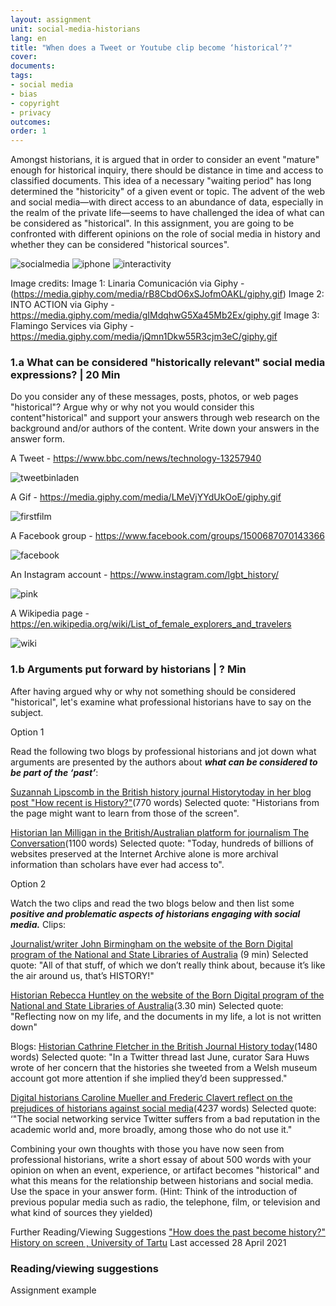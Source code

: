 ```yaml
---
layout: assignment
unit: social-media-historians
lang: en
title: "When does a Tweet or Youtube clip become ‘historical’?"
cover:
documents:
tags: 
- social media
- bias
- copyright
- privacy
outcomes:
order: 1
---
```

Amongst historians, it is argued that in order to consider an event "mature" enough for historical inquiry, there should be distance in time and access to classified documents. This idea of a necessary "waiting period" has long  determined the "historicity" of a given event or topic. The advent of the web and social media—with direct access to an abundance of data, especially in the realm of the private life—seems to have challenged the idea of what can be considered as "historical". In this assignment, you are going to be confronted with different opinions on the role of social media in history and whether they can be considered "historical sources".


![socialmedia](../../assets/images/social-media/socialmedia.gif)
![iphone](../../assets/images/social-media/iphone.gif)
![interactivity](../../assets/images/social-media/interactivity.gif)

Image credits: 
Image 1: Linaria Comunicación via Giphy - (https://media.giphy.com/media/rB8CbdO6xSJofmOAKL/giphy.gif)
Image 2: INTO ACTION via Giphy - https://media.giphy.com/media/gIMdqhwG5Xa45Mb2Ex/giphy.gif
Image 3: Flamingo Services via Giphy - https://media.giphy.com/media/jQmn1Dkw55R3cjm3eC/giphy.gif

<!-- more -->

<!-- briefing-student -->

### 1.a What can be considered "historically relevant" social media expressions?  | 20 Min
<!-- section-contents -->

Do you consider any of these messages, posts, photos, or web pages "historical"? Argue why or why not you would consider this content"historical" and support your answers through web research on the background and/or authors of the content. Write down your answers in the answer form.


A Tweet - https://www.bbc.com/news/technology-13257940 
 
![tweetbinladen](../../assets/images/social-media/tweetbinladen.png)




A Gif - https://media.giphy.com/media/LMeVjYYdUkOoE/giphy.gif 

![firstfilm](../../assets/images/social-media/firstfilm.gif)




A Facebook group - https://www.facebook.com/groups/1500687070143366 

![facebook](../../assets/images/social-media/facebook.png)




An Instagram account - https://www.instagram.com/lgbt_history/ 

![pink](../../assets/images/social-media/pink.png)




A Wikipedia page - https://en.wikipedia.org/wiki/List_of_female_explorers_and_travelers 

![wiki](../../assets/images/social-media/wiki.png)

<!-- section -->

### 1.b Arguments put forward by historians | ? Min
<!-- section-contents -->
After having argued why or why not something should be considered "historical", let's examine what professional historians have to say on the subject. 

Option 1

Read the following two blogs by professional historians and jot down what arguments are presented by the authors about ***what can be considered to be part of the ‘past’***:

[Suzannah Lipscomb in the British history journal Historytoday in her blog post "How recent is History?"](https://www.historytoday.com/how-recent-history)(770 words) 
Selected quote: "Historians from the page might want to learn from those of the screen". 

[Historian Ian Milligan in the British/Australian platform for journalism The Conversation](https://theconversation.com/historians-archival-research-looks-quite-different-in-the-digital-age-121096)(1100 words) 
Selected quote: "Today, hundreds of billions of websites preserved at the Internet Archive alone is more archival information than scholars have ever had access to".

Option 2

Watch the two clips and read the two blogs below and then list some ***positive and problematic aspects of historians engaging with social media.*** 
Clips:

[Journalist/writer John Birmingham on the website of the Born Digital program of the National and State Libraries of Australia](https://youtu.be/p9BmO-HLcVk) (9 min) 
Selected quote: "All of that stuff, of which we don’t really think about, because it’s like the air around us, that’s HISTORY!"

[Historian Rebecca Huntley on the website of the Born Digital program of the National and State Libraries of Australia](https://www.youtube.com/watch?v=hR9VQPfNHaE&feature=youtu.be)(3.30 min) 
Selected quote: "Reflecting now on my life, and the documents in my life, a lot is not written down"

Blogs:
[Historian Cathrine Fletcher in the British Journal History today](https://www.historytoday.com/archive/head-head/social-media-good-history)(1480 words) 
Selected quote: "In a Twitter thread last June, curator Sara Huws wrote of her concern that the histories she tweeted from a Welsh museum account got more attention if she implied they’d been suppressed."

[Digital historians Caroline Mueller and Frederic Clavert reflect on the prejudices of historians against social media](https://www.historytoday.com/archive/head-head/social-media-good-history)(4237 words) 
Selected quote: ‘"The social networking service Twitter suffers from a bad reputation in the academic world and, more broadly, among those who do not use it."

Combining your own thoughts with those you have now seen from professional historians, write a short essay of about 500 words with your opinion on when an event, experience, or artifact becomes "historical" and what this means for the relationship between historians and social media. Use the space in your answer form.
(Hint: Think of the introduction of previous popular media such as radio, the telephone, film, or television and what kind of sources they yielded)

Further Reading/Viewing Suggestions
["How does the past become history?" History on screen , University of Tartu](https://ajalugu.haridusekraanil.ee/en/theoretical/time-together/how-does-the-past-form-the-history) Last accessed 28 April 2021


<!-- section -->

### Reading/viewing suggestions
<!-- section-contents -->

Assignment example
<!-- briefing-teacher -->
